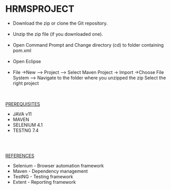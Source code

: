 # HRMSPROJECT
<ul>
  <li>Download the zip or clone the Git repository.</li><br/>
  <li>Unzip the zip file (if you downloaded one).</li><br/>
  <li>Open Command Prompt and Change directory (cd) to folder containing pom.xml</li><br/>
  <li>Open Eclipse</li><br/>
  <li>File ->New --> Project --> Select Maven Project -> Import ->Choose File System -->  Navigate to the folder where you unzipped the zip Select the right project</li><br/>
</ul>
<br/>
<u class="spelling-error">PREREQUISITES</u>
<br/>
<ul>
  <li>JAVA v11</li>
  <li>MAVEN</li>
  <li>SELENIUM 4.1</li>
  <li>TESTNG 7.4</li>
 <br/>
</ul>
<br/>

<u class="spelling-error">REFERENCES</u><br/>
<ul>
  <li>Selenium - Browser automation framework</li>
  <li>Maven - Dependency management</li>
  <li>TestNG - Testing framework</li>
  <li>Extent - Reporting framework</li>
 <br/>
</ul>

